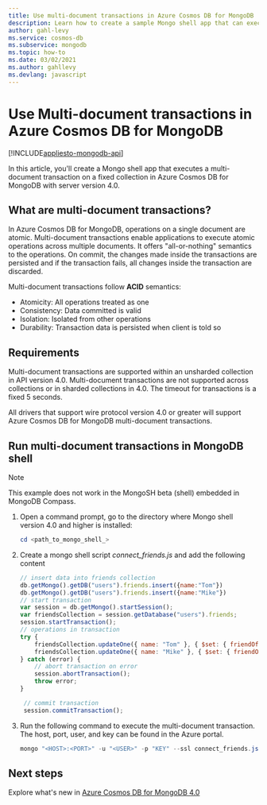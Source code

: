 ```yaml
---
title: Use multi-document transactions in Azure Cosmos DB for MongoDB
description: Learn how to create a sample Mongo shell app that can execute a multi-document transaction (all-or-nothing semantic) on a fixed collection in Azure Cosmos DB for MongoDB 4.0. 
author: gahl-levy
ms.service: cosmos-db
ms.subservice: mongodb
ms.topic: how-to
ms.date: 03/02/2021
ms.author: gahllevy
ms.devlang: javascript
---
```


# Use Multi-document transactions in Azure Cosmos DB for MongoDB
[!INCLUDE[appliesto-mongodb-api](../includes/appliesto-mongodb-api.md)]

In this article, you'll create a Mongo shell app that executes a multi-document transaction on a fixed collection in Azure Cosmos DB for MongoDB with server version 4.0.

## What are multi-document transactions?

In Azure Cosmos DB for MongoDB, operations on a single document are atomic. Multi-document transactions enable applications to execute atomic operations across multiple documents. It offers "all-or-nothing" semantics to the operations. On commit, the changes made inside the transactions are persisted and if the transaction fails, all changes inside the transaction are discarded.

Multi-document transactions follow **ACID** semantics:

* Atomicity: All operations treated as one​
* Consistency: Data committed is valid​
* Isolation: Isolated from other operations​
* Durability: Transaction data is persisted when client is told so​

## Requirements

Multi-document transactions are supported within an unsharded collection in API version 4.0. Multi-document transactions are not supported across collections or in sharded collections in 4.0. The timeout for transactions is a fixed 5 seconds.

All drivers that support wire protocol version 4.0 or greater will support Azure Cosmos DB for MongoDB multi-document transactions.

## Run multi-document transactions in MongoDB shell
> [!Note]
> This example does not work in the MongoSH beta (shell) embedded in MongoDB Compass.

1. Open a command prompt, go to the directory where Mongo shell version 4.0 and higher is installed:

   ```powershell
   cd <path_to_mongo_shell_>
   ```

2. Create a mongo shell script *connect_friends.js* and add the following content

   ```javascript
   // insert data into friends collection
   db.getMongo().getDB("users").friends.insert({name:"Tom"})
   db.getMongo().getDB("users").friends.insert({name:"Mike"})
   // start transaction
   var session = db.getMongo().startSession();
   var friendsCollection = session.getDatabase("users").friends;
   session.startTransaction();
   // operations in transaction
   try {
       friendsCollection.updateOne({ name: "Tom" }, { $set: { friendOf: "Mike" } } );
       friendsCollection.updateOne({ name: "Mike" }, { $set: { friendOf: "Tom" } } );
   } catch (error) {
       // abort transaction on error
       session.abortTransaction();
       throw error;
   }

    // commit transaction
    session.commitTransaction();

    ```

3. Run the following command to execute the multi-document transaction. The host, port, user, and key can be found in the Azure portal.

   ```powershell
   mongo "<HOST>:<PORT>" -u "<USER>" -p "KEY" --ssl connect_friends.js
   ```

## Next steps

Explore what's new in [Azure Cosmos DB for MongoDB 4.0](feature-support-40.md)
